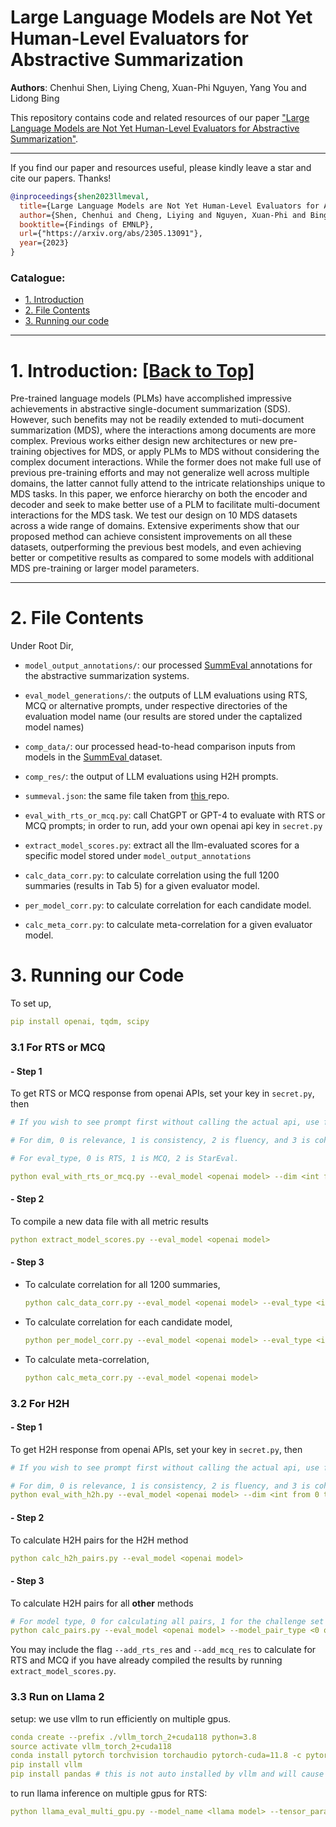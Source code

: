 # Large Language Models are Not Yet Human-Level Evaluators for Abstractive Summarization
**Authors**: Chenhui Shen, Liying Cheng, Xuan-Phi Nguyen, Yang You and Lidong Bing

This repository contains code and related resources of our paper ["Large Language Models are Not Yet Human-Level Evaluators for Abstractive Summarization"](https://arxiv.org/abs/2305.13091).

<!-- :star2: Check out this awesome [[demo]](https://huggingface.co/spaces/joaogante/contrastive_search_generation) generously supported by Huggingface ([@huggingface](https://github.com/huggingface) :hugs:) which compares contrastive search with other popular decoding methods. Many thanks to Huggingface :hugs:!  -->


****
If you find our paper and resources useful, please kindly leave a star and cite our papers. Thanks!

```bibtex
@inproceedings{shen2023llmeval,
  title={Large Language Models are Not Yet Human-Level Evaluators for Abstractive Summarization},
  author={Shen, Chenhui and Cheng, Liying and Nguyen, Xuan-Phi and Bing, Lidong and You, Yang},
  booktitle={Findings of EMNLP},
  url={"https://arxiv.org/abs/2305.13091"},
  year={2023}
}
```

<!-- ****

### News:
* [2022/10/26] Some content

**** -->

<span id='all_catelogue'/>

### Catalogue:
* <a href='#introduction'>1. Introduction</a>
* <a href='#file'>2. File Contents </a>
* <a href='#reproduce_examples'>3. Running our code</a>

    
****

<span id='introduction'/>

# 1. Introduction: <a href='#all_catelogue'>[Back to Top]</a>

Pre-trained language models (PLMs) have accomplished impressive achievements in abstractive single-document summarization (SDS). However, such benefits may not be readily extended to muti-document summarization (MDS), where the interactions among documents are more complex. Previous works either design new architectures or new pre-training objectives for MDS, or apply PLMs to MDS without considering the complex document interactions. While the former does not make full use of previous pre-training efforts and may not generalize well across multiple domains, the latter cannot fully attend to the intricate relationships unique to MDS tasks. In this paper, we enforce hierarchy on both the encoder and decoder and seek to make better use of a PLM to facilitate multi-document interactions for the MDS task. We test our design on 10 MDS datasets across a wide range of domains. Extensive experiments show that our proposed method can achieve consistent improvements on all these datasets, outperforming the previous best models, and even achieving better or competitive results as compared to some models with additional MDS pre-training or larger model parameters.

****


<span id='file'/>

# 2. File Contents

Under Root Dir,

* ``model_output_annotations/``: our processed <a href="https://github.com/Yale-LILY/SummEval"> SummEval </a> annotations for the abstractive summarization systems.

* ``eval_model_generations/``:  the outputs of LLM evaluations using RTS, MCQ or alternative prompts, under respective directories of the evaluation model name (our results are stored under the captalized model names)

* ``comp_data/``: our processed head-to-head comparison inputs from models in the <a href="https://github.com/Yale-LILY/SummEval"> SummEval </a> dataset.

* ``comp_res/``: the output of LLM evaluations using H2H prompts.

* ``summeval.json``: the same file taken from <a href="https://github.com/krystalan/chatgpt_as_nlg_evaluator"> this </a> repo.

* ``eval_with_rts_or_mcq.py``: call ChatGPT or GPT-4 to evaluate with RTS or MCQ prompts; in order to run, add your own openai api key in ``secret.py``

* ``extract_model_scores.py``: extract all the llm-evaluated scores for a specific model stored under ``model_output_annotations`` 

* ``calc_data_corr.py``: to calculate correlation using the full 1200 summaries (results in Tab 5) for a given evaluator model.

* ``per_model_corr.py``: to calculate correlation for each candidate model.

* ``calc_meta_corr.py``: to calculate meta-correlation for a given evaluator model.




<span id='reproduce_examples'/>


# 3. Running our Code

To set up,
```yaml
pip install openai, tqdm, scipy
```

### 3.1 For RTS or MCQ

#### - Step 1
To get RTS or MCQ response from openai APIs, set your key in ``secret.py``, then
```yaml
# If you wish to see prompt first without calling the actual api, use flag --print_full_prompt_without_calling_api 

# For dim, 0 is relevance, 1 is consistency, 2 is fluency, and 3 is coherence;

# For eval_type, 0 is RTS, 1 is MCQ, 2 is StarEval.

python eval_with_rts_or_mcq.py --eval_model <openai model> --dim <int from 0 to 4> --eval_type <int from 0 to 3> 
```
#### - Step 2
To compile a new data file with all metric results 
```yaml
python extract_model_scores.py --eval_model <openai model>
```

#### - Step 3
* To calculate correlation for all 1200 summaries,
    ```yaml
    python calc_data_corr.py --eval_model <openai model> --eval_type <int from 0 to 3>
    ```

* To calculate correlation for each candidate model,
    ```yaml
    python per_model_corr.py --eval_model <openai model> --eval_type <int from 0 to 3>
    ```

* To calculate meta-correlation,
    ```yaml
    python calc_meta_corr.py --eval_model <openai model>
    ```

### 3.2 For H2H

#### - Step 1
To get H2H response from openai APIs, set your key in ``secret.py``, then
```yaml
# If you wish to see prompt first without calling the actual api, use flag --print_full_prompt_without_calling_api 

# For dim, 0 is relevance, 1 is consistency, 2 is fluency, and 3 is coherence;
python eval_with_h2h.py --eval_model <openai model> --dim <int from 0 to 4>
```
#### - Step 2
To calculate H2H pairs for the H2H method
```yaml
python calc_h2h_pairs.py --eval_model <openai model> 
```

#### - Step 3
To calculate H2H pairs for all __other__ methods 
```yaml
# For model type, 0 for calculating all pairs, 1 for the challenge set only
python calc_pairs.py --eval_model <openai model> --model_pair_type <0 or 1> --add_rts_res --add_mcq_res
```
You may include the flag ``--add_rts_res`` and ``--add_mcq_res`` to calculate for RTS and MCQ if you have already compiled the results by running ``extract_model_scores.py``.

### 3.3 Run on Llama 2

setup: we use vllm to run efficiently on multiple gpus.
```yaml
conda create --prefix ./vllm_torch_2+cuda118 python=3.8
source activate vllm_torch_2+cuda118
conda install pytorch torchvision torchaudio pytorch-cuda=11.8 -c pytorch -c nvidia
pip install vllm 
pip install pandas # this is not auto installed by vllm and will cause trouble in ray 
```

to run llama inference on multiple gpus for RTS:
```yaml
python llama_eval_multi_gpu.py --model_name <llama model> --tensor_parallel_size <num_gpus>
```
